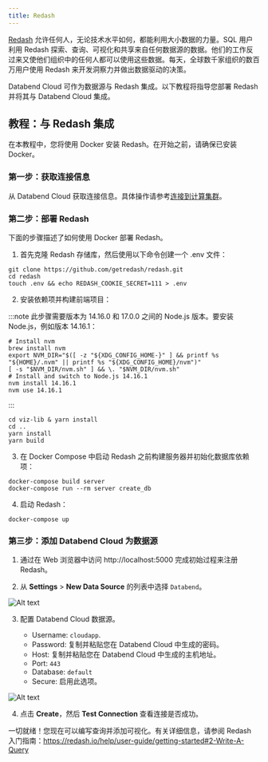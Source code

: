 ```yaml
---
title: Redash
---
```


[Redash](https://redash.io/) 允许任何人，无论技术水平如何，都能利用大小数据的力量。SQL 用户利用 Redash 探索、查询、可视化和共享来自任何数据源的数据。他们的工作反过来又使他们组织中的任何人都可以使用这些数据。每天，全球数千家组织的数百万用户使用 Redash 来开发洞察力并做出数据驱动的决策。

Databend Cloud 可作为数据源与 Redash 集成。以下教程将指导您部署 Redash 并将其与 Databend Cloud 集成。

## 教程：与 Redash 集成

在本教程中，您将使用 Docker 安装 Redash。在开始之前，请确保已安装 Docker。

### 第一步：获取连接信息

从 Databend Cloud 获取连接信息。具体操作请参考[连接到计算集群](../02-using-databend-cloud/00-warehouses.md#连接到计算集群-connecting)。

### 第二步：部署 Redash

下面的步骤描述了如何使用 Docker 部署 Redash。

1. 首先克隆 Redash 存储库，然后使用以下命令创建一个 .env 文件：

```shell
git clone https://github.com/getredash/redash.git
cd redash
touch .env && echo REDASH_COOKIE_SECRET=111 > .env
```
2. 安装依赖项并构建前端项目：

:::note
此步骤需要版本为 14.16.0 和 17.0.0 之间的 Node.js 版本。要安装 Node.js，例如版本 14.16.1：

```shell
# Install nvm
brew install nvm
export NVM_DIR="$([ -z "${XDG_CONFIG_HOME-}" ] && printf %s "${HOME}/.nvm" || printf %s "${XDG_CONFIG_HOME}/nvm")"
[ -s "$NVM_DIR/nvm.sh" ] && \. "$NVM_DIR/nvm.sh"
# Install and switch to Node.js 14.16.1
nvm install 14.16.1
nvm use 14.16.1
```
:::

```shell
cd viz-lib & yarn install
cd ..
yarn install 
yarn build
```

3. 在 Docker Compose 中启动 Redash 之前构建服务器并初始化数据库依赖项：

```shell
docker-compose build server
docker-compose run --rm server create_db
```

4. 启动 Redash：

```shell
docker-compose up
```

### 第三步：添加 Databend Cloud 为数据源

1. 通过在 Web 浏览器中访问 http://localhost:5000 完成初始过程来注册 Redash。

2. 从 **Settings** > **New Data Source** 的列表中选择 `Databend`。

![Alt text](@site/static/img/documents/BI/redash-select.png)

3. 配置 Databend Cloud 数据源。

    - Username: `cloudapp`.
    - Password: 复制并粘贴您在 Databend Cloud 中生成的密码。
    - Host: 复制并粘贴您在 Databend Cloud 中生成的主机地址。
    - Port: `443`
    - Database: `default`
    - Secure: 启用此选项。

![Alt text](@site/static/img/documents/BI/redash-cfg-cloud.png)

4. 点击 **Create**，然后 **Test Connection** 查看连接是否成功。

一切就绪！您现在可以编写查询并添加可视化。有关详细信息，请参阅 Redash 入门指南：https://redash.io/help/user-guide/getting-started#2-Write-A-Query